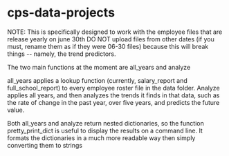 # cps-data-projects

NOTE: This is specifically designed to work with the employee files
that are release yearly on june 30th
DO NOT upload files from other dates (if you must, rename them as if they were
06-30 files) because this will break things -- namely, the trend predictors.

The two main functions at the moment are all_years and analyze

all_years applies a lookup function (currently, salary_report and full_school_report)
to every employee roster file in the data folder. Analyze applies all years, and then
analyzes the trends it finds in that data, such as the rate of change in the past year,
over five years, and predicts the future value.

Both all_years and analyze return nested dictionaries, so the function
pretty_print_dict is useful to display the results on a command line. It formats
the dictionaries in a much more readable way then simply converting them to strings
